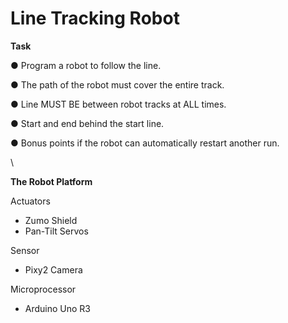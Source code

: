 # Line Tracking Robot

**Task**

● Program a robot to follow the line.

● The path of the robot must cover the entire track.

● Line MUST BE between robot tracks at ALL times.

● Start and end behind the start line.

● Bonus points if the robot can automatically restart another run.

\



**The Robot Platform**

Actuators
* Zumo Shield
* Pan-Tilt Servos

Sensor
* Pixy2 Camera

Microprocessor
* Arduino Uno R3
